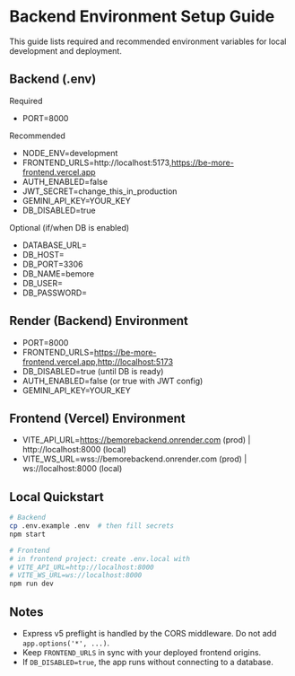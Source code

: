 # Backend Environment Setup Guide

This guide lists required and recommended environment variables for local development and deployment.

## Backend (.env)

Required
- PORT=8000

Recommended
- NODE_ENV=development
- FRONTEND_URLS=http://localhost:5173,https://be-more-frontend.vercel.app
- AUTH_ENABLED=false
- JWT_SECRET=change_this_in_production
- GEMINI_API_KEY=YOUR_KEY
- DB_DISABLED=true

Optional (if/when DB is enabled)
- DATABASE_URL=
- DB_HOST=
- DB_PORT=3306
- DB_NAME=bemore
- DB_USER=
- DB_PASSWORD=

## Render (Backend) Environment
- PORT=8000
- FRONTEND_URLS=https://be-more-frontend.vercel.app,http://localhost:5173
- DB_DISABLED=true (until DB is ready)
- AUTH_ENABLED=false (or true with JWT config)
- GEMINI_API_KEY=YOUR_KEY

## Frontend (Vercel) Environment
- VITE_API_URL=https://bemorebackend.onrender.com (prod) | http://localhost:8000 (local)
- VITE_WS_URL=wss://bemorebackend.onrender.com (prod) | ws://localhost:8000 (local)

## Local Quickstart
```bash
# Backend
cp .env.example .env  # then fill secrets
npm start

# Frontend
# in frontend project: create .env.local with
# VITE_API_URL=http://localhost:8000
# VITE_WS_URL=ws://localhost:8000
npm run dev
```

## Notes
- Express v5 preflight is handled by the CORS middleware. Do not add `app.options('*', ...)`.
- Keep `FRONTEND_URLS` in sync with your deployed frontend origins.
- If `DB_DISABLED=true`, the app runs without connecting to a database.
